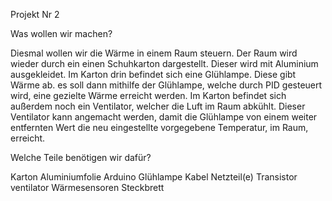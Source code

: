 Projekt Nr 2 


Was wollen wir machen? 


Diesmal wollen wir die Wärme in einem Raum steuern. Der Raum wird wieder durch ein einen Schuhkarton dargestellt. Dieser wird mit Aluminium ausgekleidet. Im Karton drin befindet sich eine Glühlampe. Diese gibt Wärme ab. es soll dann mithilfe der Glühlampe, welche durch PID gesteuert wird, eine gezielte Wärme erreicht werden. Im Karton befindet sich außerdem noch ein Ventilator, welcher die Luft im Raum abkühlt. Dieser Ventilator kann angemacht werden, damit die Glühlampe von einem weiter entfernten Wert die neu eingestellte vorgegebene Temperatur, im Raum, erreicht.


Welche Teile benötigen wir dafür? 


Karton 
Aluminiumfolie
 Arduino
 Glühlampe
 Kabel
 Netzteil(e)
 Transistor
 ventilator
 Wärmesensoren
 Steckbrett
 
 
 
